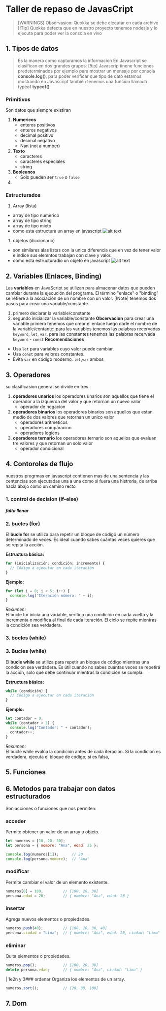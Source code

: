  # Taller de repaso de JavasCript
> [WARNINGS] Observasion: Quokka se debe ejecutar en cada archivo 
> [!Tip] Quokka detecta que en nuestro proyecto tenemos nodesjs y lo ejecuta para poder ver la consola en vivo 
 ## 1. Tipos de datos
 > Es la manera como capturamos la informacion 
 > En Javascript se clasifican en dos grandes grupos:
 > [!tip]
  Javascrip tinene funciones predeterminados por ejemplo para mostrar un mensaje por consola **console.log()**, para poder verificar que tipo de dato estamos mostrando en Javascript tambien tenemos una funcion llamada typeof **typeof()**  
 ### Primitivos 
 Son datos que siempre existiran 
 1. **Numericos** 
    - enteros positivos 
    - enteros negativos 
    - decimal positivo 
    - decimal negativo 
    - Nan (not a number)
 2. **Texto**
    - caracteres 
    - caracteres especiales 
    - string
 3. **Booleanos**
    - Solo pueden ser `true` o `false`
 4. 
 ### Estructurados 
 1. Array (lista)
   - array de tipo numerico
   - array de tipo string
   - array de tipo mixto
 - como esta estructura un array en javascript 
   ![alt text](./assets/image.png)
 1. objetos (diccionario)  
   - son similares alas listas con la unica diferencia que en vez de tener valor e indice sus elemntos trabajan con clave y valor.
 - como esta estructuradio un objeto en javascript
   ![alt text](./assets/image01.png)   
 ## 2. Variables (Enlaces, Binding)
 Las **variables** en JavaScript se utilizan para almacenar datos que pueden cambiar durante la ejecución del programa. El término "enlace" o "binding" se refiere a la asociación de un nombre con un valor.
 [!Note]
 tenemos dos pasos para crear una variable/constante
 1. primero declarar la variable/constante
 2. segundo inicializar la variable/constante
 **Obcervacion** para crear una variable primero tenemos que crear el enlace luego darle el nombre de la variable/contante: para las variables tenemos las palabras recervadas `keyword`, `let`, `var`.
 para las constantes tenemos las palabras recervada
 `keyword` - `const`
**Recomendaciones** 
- Usa `let` para variables cuyo valor puede cambiar.
- Usa `const` para valores constantes.
- Evita `var` en código moderno.
 `let`,`var` ambos 
 ## 3. Operadores
 su clasificasion general se divide en tres 
 1. **operadores unarios**
    los operadores unarios son aquellos que tiene el operador a la izquierda del valor y que retornan un nuevo valor 
    - operador de negacion 
 2. **operadores binarios** 
    los operadores binarios son aquellos que estan medio de dos valores que retornan un unico valor 
    - operadores aritmeticos
    - operadores comparacion 
    - operadores logicos 
 3. **operadores ternario**
    los operadores ternario son aquellos que evaluan tre valores y que retornan un solo valor 
    - operador condicional 
 ## 4. Contoroles de flujo 
 nuestros progrmas en javascript contienen mas de una sentencia y las centencias son ejecutadas una a una como si fuera una histroria, de arriba hacia abajo como un camino recto 
 ### 1. control de decision (if-else)
 ##### falta llenar
 ### 2. bucles (for)
 El **bucle for** se utiliza para repetir un bloque de código un número determinado de veces. Es ideal cuando sabes cuántas veces quieres que se repita la acción.

 **Estructura básica:**
```javascript
for (inicialización; condición; incremento) {
  // Código a ejecutar en cada iteración
}
```

**Ejemplo:**
```javascript
for (let i = 0; i < 5; i++) {
  console.log("Iteración número: " + i);
}
```
*Resumen:*  
El bucle for inicia una variable, verifica una condición en cada vuelta y la incrementa o modifica al final de cada iteración. El ciclo se repite mientras la condición sea verdadera.
 ### 3. bocles (while)
 ### 3. Bucles (while)

El **bucle while** se utiliza para repetir un bloque de código mientras una condición sea verdadera. Es útil cuando no sabes cuántas veces se repetirá la acción, solo que debe continuar mientras la condición se cumpla.

**Estructura básica:**
```javascript
while (condición) {
  // Código a ejecutar en cada iteración
}
```

**Ejemplo:**
```javascript
let contador = 0;
while (contador < 3) {
  console.log("Contador: " + contador);
  contador++;
}
```
*Resumen:*  
El bucle while evalúa la condición antes de cada iteración. Si la condición es verdadera, ejecuta el bloque de código; si es falsa,

 ## 5. Funciones 
 ## 6. Metodos para trabajar con datos estructurados 
 Son acciones o funciones que nos permiten:

 ### acceder
  Permite obtener un valor de un array u objeto.
  ```javascript
  let numeros = [10, 20, 30];
  let persona = { nombre: "Ana", edad: 25 };

  console.log(numeros[1]);      // 20
  console.log(persona.nombre);  // "Ana"
  ```

 ### modificar
  Permite cambiar el valor de un elemento existente.
  ```javascript
  numeros[0] = 100;         // [100, 20, 30]
  persona.edad = 26;        // { nombre: "Ana", edad: 26 }
  ```

 ### insertar
  Agrega nuevos elementos o propiedades.
  ```javascript
  numeros.push(40);         // [100, 20, 30, 40]
  persona.ciudad = "Lima";  // { nombre: "Ana", edad: 26, ciudad: "Lima" }
  ```

 ### eliminar
  Quita elementos o propiedades.
  ```javascript
  numeros.pop();            // [100, 20, 30]
  delete persona.edad;      // { nombre: "Ana", ciudad: "Lima" }
  ```

 | 1e2n y 3### ordenar
  Organiza los elementos de un array.
  ```javascript
  numeros.sort();           // [20, 30, 100]
  ```
  ## 7. Dom